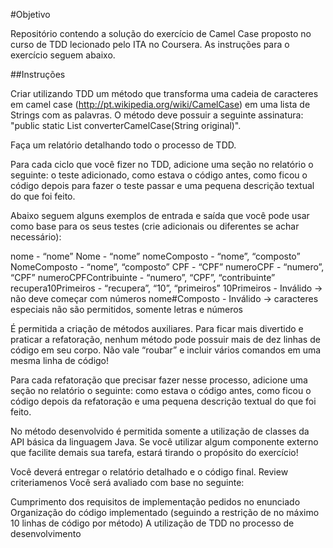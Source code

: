 #Objetivo

Repositório contendo a solução do exercício de Camel Case proposto no curso de TDD lecionado pelo ITA no Coursera.
As instruções para o exercício seguem abaixo.

##Instruções 

Criar utilizando TDD um método que transforma uma cadeia de caracteres em camel case (http://pt.wikipedia.org/wiki/CamelCase) em uma lista de Strings com as palavras. 
O método deve possuir a seguinte assinatura: "public static List<String> converterCamelCase(String original)".

Faça um relatório detalhando todo o processo de TDD.

Para cada ciclo que você fizer no TDD, adicione uma seção no relatório o seguinte: o teste adicionado, como estava o código antes, como ficou o código depois para fazer o teste passar e uma pequena descrição textual do que foi feito.

Abaixo seguem alguns exemplos de entrada e saída que você pode usar como base para os seus testes (crie adicionais ou diferentes se achar necessário):

nome - “nome”
Nome - “nome”
nomeComposto - “nome”, “composto”
NomeComposto - “nome”, “composto”
CPF - “CPF”
numeroCPF - “numero”, “CPF”
numeroCPFContribuinte - “numero”, “CPF”, “contribuinte”
recupera10Primeiros - “recupera”, “10”, “primeiros”
10Primeiros - Inválido → não deve começar com números
nome#Composto - Inválido → caracteres especiais não são permitidos, somente letras e números

É permitida a criação de métodos auxiliares. Para ficar mais divertido e praticar a refatoração, nenhum método pode possuir mais de dez linhas de código em seu corpo. Não vale “roubar” e incluir vários comandos em uma mesma linha de código!

Para cada refatoração que precisar fazer nesse processo, adicione uma seção no relatório o seguinte: como estava o código antes, como ficou o código depois da refatoração e uma pequena descrição textual do que foi feito.

No método desenvolvido é permitida somente a utilização de classes da API básica da linguagem Java. Se você utilizar algum componente externo que facilite demais sua tarefa, estará tirando o propósito do exercício!

Você deverá entregar o relatório detalhado e o código final.
Review criteriamenos 
Você será avaliado com base no seguinte:

Cumprimento dos requisitos de implementação pedidos no enunciado
Organização do código implementado (seguindo a restrição de no máximo 10 linhas de código por método)
A utilização de TDD no processo de desenvolvimento
